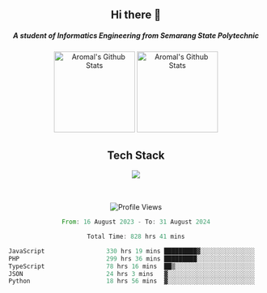 <div align="center">
  <h2>Hi there 👋</h2>

  <h5>A student of Informatics Engineering from Semarang State Polytechnic</h5>

  <img
    height="160"
    alt="Aromal's Github Stats"
    src="https://github-readme-stats.vercel.app/api?username=dafariski77&show_icons=true&theme=tokyonight&count_private=true"
  />
  <img
    alt="Aromal's Github Stats"
    height="160"
    src="https://github-readme-stats.vercel.app/api/top-langs/?username=dafariski77&layout=compact&theme=tokyonight"
  />

  <h2>Tech Stack</h2>
  <a href="https://skillicons.dev">
    <img src="https://skillicons.dev/icons?i=express,nextjs,laravel,mysql,mongodb,redis,prisma,docker,git,gcp,tailwind&perline=14" />
  </a>

  <br /><br />
  <img src="https://komarev.com/ghpvc/?username=dafariski77&abbreviated=true" alt="Profile Views">
    
  <!--START_SECTION:waka-->

```rust
From: 16 August 2023 - To: 31 August 2024

Total Time: 828 hrs 41 mins

JavaScript                 330 hrs 19 mins █████████▓░░░░░░░░░░░░░░░   39.26 %
PHP                        299 hrs 36 mins █████████░░░░░░░░░░░░░░░░   35.61 %
TypeScript                 78 hrs 16 mins  ██▒░░░░░░░░░░░░░░░░░░░░░░   09.30 %
JSON                       24 hrs 3 mins   ▓░░░░░░░░░░░░░░░░░░░░░░░░   02.86 %
Python                     18 hrs 56 mins  ▓░░░░░░░░░░░░░░░░░░░░░░░░   02.25 %
```

<!--END_SECTION:waka-->
</div>

